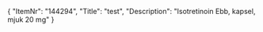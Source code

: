 {
  "ItemNr": "144294",
  "Title": "test",
  "Description": "Isotretinoin Ebb, kapsel, mjuk 20 mg"
}